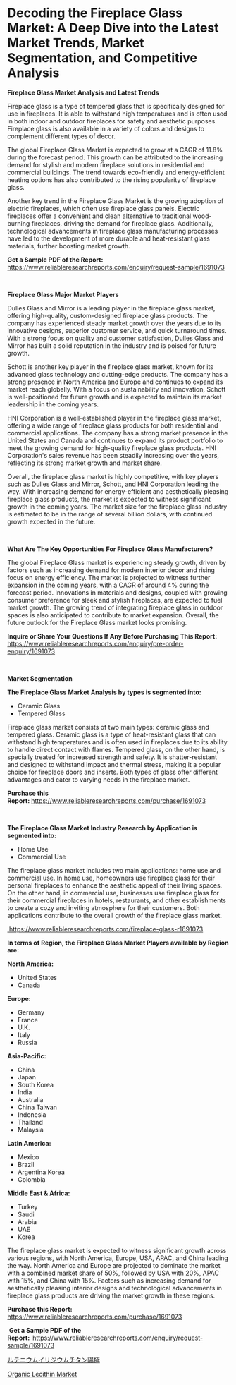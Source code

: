 <p><h1>Decoding the Fireplace Glass Market: A Deep Dive into the Latest Market Trends, Market Segmentation, and Competitive Analysis</h1></p><p><strong>Fireplace Glass Market Analysis and Latest Trends</strong></p>
<p><p>Fireplace glass is a type of tempered glass that is specifically designed for use in fireplaces. It is able to withstand high temperatures and is often used in both indoor and outdoor fireplaces for safety and aesthetic purposes. Fireplace glass is also available in a variety of colors and designs to complement different types of decor.</p><p>The global Fireplace Glass Market is expected to grow at a CAGR of 11.8% during the forecast period. This growth can be attributed to the increasing demand for stylish and modern fireplace solutions in residential and commercial buildings. The trend towards eco-friendly and energy-efficient heating options has also contributed to the rising popularity of fireplace glass.</p><p>Another key trend in the Fireplace Glass Market is the growing adoption of electric fireplaces, which often use fireplace glass panels. Electric fireplaces offer a convenient and clean alternative to traditional wood-burning fireplaces, driving the demand for fireplace glass. Additionally, technological advancements in fireplace glass manufacturing processes have led to the development of more durable and heat-resistant glass materials, further boosting market growth.</p></p>
<p><strong>Get a Sample PDF of the Report:&nbsp;</strong> <a href="https://www.reliableresearchreports.com/enquiry/request-sample/1691073">https://www.reliableresearchreports.com/enquiry/request-sample/1691073</a></p>
<p>&nbsp;</p>
<p><strong>Fireplace Glass Major Market Players</strong></p>
<p><p>Dulles Glass and Mirror is a leading player in the fireplace glass market, offering high-quality, custom-designed fireplace glass products. The company has experienced steady market growth over the years due to its innovative designs, superior customer service, and quick turnaround times. With a strong focus on quality and customer satisfaction, Dulles Glass and Mirror has built a solid reputation in the industry and is poised for future growth.</p><p>Schott is another key player in the fireplace glass market, known for its advanced glass technology and cutting-edge products. The company has a strong presence in North America and Europe and continues to expand its market reach globally. With a focus on sustainability and innovation, Schott is well-positioned for future growth and is expected to maintain its market leadership in the coming years.</p><p>HNI Corporation is a well-established player in the fireplace glass market, offering a wide range of fireplace glass products for both residential and commercial applications. The company has a strong market presence in the United States and Canada and continues to expand its product portfolio to meet the growing demand for high-quality fireplace glass products. HNI Corporation's sales revenue has been steadily increasing over the years, reflecting its strong market growth and market share.</p><p>Overall, the fireplace glass market is highly competitive, with key players such as Dulles Glass and Mirror, Schott, and HNI Corporation leading the way. With increasing demand for energy-efficient and aesthetically pleasing fireplace glass products, the market is expected to witness significant growth in the coming years. The market size for the fireplace glass industry is estimated to be in the range of several billion dollars, with continued growth expected in the future.</p></p>
<p>&nbsp;</p>
<p><strong>What Are The Key Opportunities For Fireplace Glass Manufacturers?</strong></p>
<p><p>The global Fireplace Glass market is experiencing steady growth, driven by factors such as increasing demand for modern interior decor and rising focus on energy efficiency. The market is projected to witness further expansion in the coming years, with a CAGR of around 4% during the forecast period. Innovations in materials and designs, coupled with growing consumer preference for sleek and stylish fireplaces, are expected to fuel market growth. The growing trend of integrating fireplace glass in outdoor spaces is also anticipated to contribute to market expansion. Overall, the future outlook for the Fireplace Glass market looks promising.</p></p>
<p><strong>Inquire or Share Your Questions If Any Before Purchasing This Report:</strong> <a href="https://www.reliableresearchreports.com/enquiry/pre-order-enquiry/1691073">https://www.reliableresearchreports.com/enquiry/pre-order-enquiry/1691073</a></p>
<p>&nbsp;</p>
<p><strong>Market Segmentation</strong></p>
<p><strong>The Fireplace Glass Market Analysis by types is segmented into:</strong></p>
<p><ul><li>Ceramic Glass</li><li>Tempered Glass</li></ul></p>
<p><p>Fireplace glass market consists of two main types: ceramic glass and tempered glass. Ceramic glass is a type of heat-resistant glass that can withstand high temperatures and is often used in fireplaces due to its ability to handle direct contact with flames. Tempered glass, on the other hand, is specially treated for increased strength and safety. It is shatter-resistant and designed to withstand impact and thermal stress, making it a popular choice for fireplace doors and inserts. Both types of glass offer different advantages and cater to varying needs in the fireplace market.</p></p>
<p><strong>Purchase this Report:&nbsp;</strong><a href="https://www.reliableresearchreports.com/purchase/1691073">https://www.reliableresearchreports.com/purchase/1691073</a></p>
<p>&nbsp;</p>
<p><strong>The Fireplace Glass Market Industry Research by Application is segmented into:</strong></p>
<p><ul><li>Home Use</li><li>Commercial Use</li></ul></p>
<p><p>The fireplace glass market includes two main applications: home use and commercial use. In home use, homeowners use fireplace glass for their personal fireplaces to enhance the aesthetic appeal of their living spaces. On the other hand, in commercial use, businesses use fireplace glass for their commercial fireplaces in hotels, restaurants, and other establishments to create a cozy and inviting atmosphere for their customers. Both applications contribute to the overall growth of the fireplace glass market.</p></p>
<p><a href="https://www.reliableresearchreports.com/fireplace-glass-r1691073">&nbsp;https://www.reliableresearchreports.com/fireplace-glass-r1691073</a></p>
<p><strong>In terms of Region, the Fireplace Glass Market Players available by Region are:</strong></p>
<p>
    <p> <strong> North America: </strong>
        <ul>
            <li>United States</li>
            <li>Canada</li>
        </ul>
        </p> 
    <p> <strong> Europe: </strong>
        <ul>
            <li>Germany</li>
            <li>France</li>
            <li>U.K.</li>
            <li>Italy</li>
            <li>Russia</li>
        </ul>
        </p> 
    <p> <strong> Asia-Pacific: </strong>
        <ul>
            <li>China</li>
            <li>Japan</li>
            <li>South Korea</li>
            <li>India</li>
            <li>Australia</li>
            <li>China Taiwan</li>
            <li>Indonesia</li>
            <li>Thailand</li>
            <li>Malaysia</li>
        </ul>
        </p> 
    <p> <strong> Latin America: </strong>
        <ul>
            <li>Mexico</li>
            <li>Brazil</li>
            <li>Argentina Korea</li>
            <li>Colombia</li>
        </ul>
        </p> 
    <p> <strong> Middle East & Africa: </strong>
        <ul>
            <li>Turkey</li>
            <li>Saudi</li>
            <li>Arabia</li>
            <li>UAE</li>
            <li>Korea</li>
        </ul>
    </p>
    </p>
<p><p>The fireplace glass market is expected to witness significant growth across various regions, with North America, Europe, USA, APAC, and China leading the way. North America and Europe are projected to dominate the market with a combined market share of 50%, followed by USA with 20%, APAC with 15%, and China with 15%. Factors such as increasing demand for aesthetically pleasing interior designs and technological advancements in fireplace glass products are driving the market growth in these regions.</p></p>
<p><strong>Purchase this Report: </strong><a href="https://www.reliableresearchreports.com/purchase/1691073">https://www.reliableresearchreports.com/purchase/1691073</a></p>
<p>&nbsp;<strong>Get a Sample PDF of the Report:&nbsp;&nbsp;</strong><a href="https://www.reliableresearchreports.com/enquiry/request-sample/1691073">https://www.reliableresearchreports.com/enquiry/request-sample/1691073</a></p>
<p><strong></strong></p>
<p><p><a href="https://github.com/KaliMetz2023/Market-Research-Report-List-1/blob/main/4901356153270.md">ルテニウムイリジウムチタン陽極</a></p><p><a href="https://github.com/Sinjinluong3e0awx2m195k76/Market-Research-Report-List-3/blob/main/organic-lecithin-market.md">Organic Lecithin Market</a></p></p>